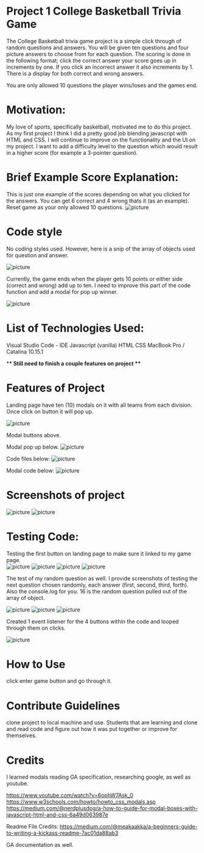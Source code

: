 # Project 1 College Basketball Trivia Game

The College Basketball trivia game project is a simple click through of random questions and answers. You will be given ten questions and four picture answers to choose from for each question. The scoring is done in the following format; click the correct answer your score goes up in increments by one. If you click an incorrect answer it also increments by 1. There is a display for both correct and wrong answers.

You are only allowed 10 questions the player wins/loses and the games end.

# Motivation:

My love of sports, specifically basketball, motivated me to do this project. As my first project I think I did a pretty good job blending javascript with HTML and CSS. I will continue to improve on the functionality and the UI on my project. I want to add a difficulty level to the question which would result in a higher score (for example a 3-pointer question).

# Brief Example Score Explanation:

This is just one example of the scores depending on what you clicked for the answers. You can get 6 correct and 4 wrong thats it (as an example). Reset game as your only allowed 10 questions.
![picture](images/readMe/numbers.png)

# Code style

No coding styles used. However, here is a snip of the array of objects used for question and answer.

![picture](images/readMe/arrayShot.png)

Currently, the game ends when the player gets 10 points or either side (correct and wrong) add up to ten. I need to improve this part of the code function and add a modal for pop up winner.

![picture](images/readMe/funct.png)

# List of Technologies Used:

Visual Studio Code - IDE
Javascript (vanilla)
HTML
CSS
MacBook Pro / Catalina 10.15.1

\***\* Still need to finish a couple features on project \*\***

# Features of Project

Landing page have ten (10) modals on it with all teams from each division. Once click on button it will pop up.

![picture](images/readMe/modalBtn.png)

Modal buttons above.

Modal pop up below.
![picture](images/readMe/modalPopUP.png)

Code files below:
![picture](images/readMe/files.png)

Modal code below:
![picture](images/readMe/modalCode.png)

# Screenshots of project

![picture](images/readMe/landingPage.png)
![picture](images/readMe/gamePage.png)

# Testing Code:

Testing the first button on landing page to make sure it linked to my game page.  
![picture](images/readMe/btnTest.png)
![picture](images/readMe/btnTestDynamic.png)
![picture](images/readMe/btnTestLink.png)
![picture](images/readMe/btnDynBuild.png)

The test of my random question as well. I provide screenshots of testing the next question chosen randomly, each answer (first, second, third, forth). Also the console.log for you. 16 is the random question pulled out of the array of object.

![picture](images/readMe/randomArry.png)
![picture](images/readMe/randomTest.png)
![picture](images/readMe/randomAsnser.png)

Created 1 event listener for the 4 buttons within the code and looped through them on clicks.

![picture](images/readMe/eventListener.png)

# How to Use

click enter game button and go through it.

# Contribute Guidelines

clone project to local machine and use. Students that are learning and clone and read code and figure out how it was put together or improve for themselves.

# Credits

I learned modals reading GA specification, researching google, as well as youtube.

https://www.youtube.com/watch?v=6ophW7Ask_0
https://www.w3schools.com/howto/howto_css_modals.asp
https://medium.com/@nerdplusdog/a-how-to-guide-for-modal-boxes-with-javascript-html-and-css-6a49d063987e

Readme File Credits:
https://medium.com/@meakaakka/a-beginners-guide-to-writing-a-kickass-readme-7ac01da88ab3

GA documentation as well.
